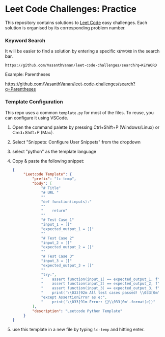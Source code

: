 # Leet Code Challenges: Practice

This repository contains solutions to [Leet Code](https://leetcode.com/) easy challenges. Each solution is organised by its corresponding problem number. 

### Keyword Search

It will be easier to find a solution by entering a specific `KEYWORD` in the search bar.

```
https://github.com/VasanthVanan/leet-code-challenges/search?q=KEYWORD
```

Example: Parentheses 

<a href="https://github.com/VasanthVanan/leet-code-challenges/search?q=Parentheses" target="_blank">https://github.com/VasanthVanan/leet-code-challenges/search?q=Parentheses</a>

### Template Configuration

This repo uses a common `template.py` for most of the files. To reuse, you can configure it using VSCode.

1. Open the command palette by pressing Ctrl+Shift+P (Windows/Linux) or Cmd+Shift+P (Mac).
2. Select "Snippets: Configure User Snippets" from the dropdown
3. select "python" as the template language
4. Copy & paste the following snippet:
   
   ```json
   {
        "Leetcode Template": {
            "prefix": "lc-temp",
            "body": [
                "# Title"
                "# URL "
                ""
                "def function(inputs):"
                ""
                "    return"
                ""
                "# Test Case 1"
                "input_1 = []"
                "expected_output_1 = []"
                ""
                "# Test Case 2"
                "input_2 = []"
                "expected_output_2 = []"
                ""
                "# Test Case 3"
                "input_3 = []"
                "expected_output_3 = []"
                ""
                "try:",
                "    assert function(input_1) == expected_output_1, f'Test Case 1 Failed'",
                "    assert function(input_2) == expected_output_2, f'Test Case 2 Failed'",
                "    assert function(input_3) == expected_output_3, f'Test Case 3 Failed'",
                "    print('\\033[92m All test cases passed! \\033[0m')",
                "except AssertionError as e:",
                "    print('\\033[91m Error: {}\\033[0m'.format(e))"
            ],
            "description": "Leetcode Python Template"
        }
   }
   ```
   
5. use this template in a new file by typing `lc-temp` and hitting enter.
